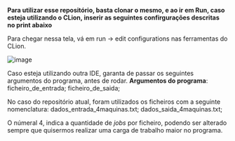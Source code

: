 **Para utilizar esse repositório, basta clonar o mesmo, e ao ir em Run, caso esteja utilizando o CLion, inserir as seguintes confirgurações descritas no print abaixo**

Para chegar nessa tela, vá em run -> edit configurations nas ferramentas do CLion.

![image](https://github.com/user-attachments/assets/50621ab4-bc4a-4687-8672-9e8465d16ca9)

Caso esteja utilizando outra IDE, garanta de passar os seguintes argumentos do programa, antes de rodar.
**Argumentos do programa**:
ficheiro_de_entrada;
ficheiro_de_saida;

No caso do repositório atual, foram utilizados os ficheiros com a seguinte nomenclatura:
dados_entrada_4maquinas.txt;
dados_saida_4maquinas.txt;

O númeral 4, indica a quantidade de _jobs_ por ficheiro, podendo ser alterado sempre que quisermos realizar uma carga de trabalho maior no programa.


